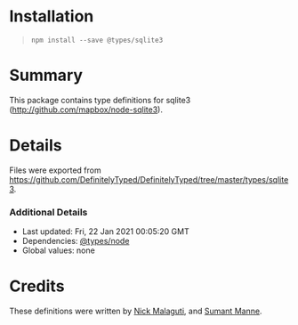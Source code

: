 # Installation
> `npm install --save @types/sqlite3`

# Summary
This package contains type definitions for sqlite3 (http://github.com/mapbox/node-sqlite3).

# Details
Files were exported from https://github.com/DefinitelyTyped/DefinitelyTyped/tree/master/types/sqlite3.

### Additional Details
 * Last updated: Fri, 22 Jan 2021 00:05:20 GMT
 * Dependencies: [@types/node](https://npmjs.com/package/@types/node)
 * Global values: none

# Credits
These definitions were written by [Nick Malaguti](https://github.com/nmalaguti), and [Sumant Manne](https://github.com/dpyro).
